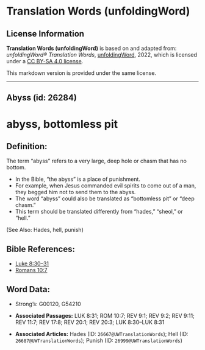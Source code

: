 # Translation Words (unfoldingWord)

## License Information

**Translation Words (unfoldingWord)** is based on and adapted from: _unfoldingWord® Translation Words_, [unfoldingWord](https://unfoldingword.org/utw), 2022, which is licensed under a [CC BY-SA 4.0 license](https://creativecommons.org/licenses/by-sa/4.0/legalcode.en).

This markdown version is provided under the same license.



--------------------------------

## Abyss (id: 26284)

abyss, bottomless pit
=====================

Definition:
-----------

The term “abyss” refers to a very large, deep hole or chasm that has no bottom.

* In the Bible, “the abyss” is a place of punishment.
* For example, when Jesus commanded evil spirits to come out of a man, they begged him not to send them to the abyss.
* The word “abyss” could also be translated as “bottomless pit” or “deep chasm.”
* This term should be translated differently from “hades,” “sheol,” or “hell.”

(See Also: Hades, hell, punish)

Bible References:
-----------------

* [Luke 8:30–31](https://ref.ly/Luke8:30-Luke8:31)
* [Romans 10:7](https://ref.ly/Rom10:7)

Word Data:
----------

* Strong’s: G00120, G54210

* **Associated Passages:** LUK 8:31; ROM 10:7; REV 9:1; REV 9:2; REV 9:11; REV 11:7; REV 17:8; REV 20:1; REV 20:3; LUK 8:30–LUK 8:31
* **Associated Articles:** Hades (ID: `26667@UWTranslationWords`); Hell (ID: `26687@UWTranslationWords`); Punish (ID: `26999@UWTranslationWords`)

